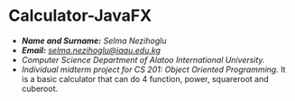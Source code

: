 # Calculator-JavaFX

- ***Name and Surname:*** *Selma Nezihoglu*
- ***Email:*** *selma.nezihoglu@iaau.edu.kg*
- *Computer Science Department of Alatoo International University.*
- *Individual midterm project for CS 201: Object Oriented Programming.*
It is a basic calculator that can do 4 function, power, squareroot and cuberoot.
